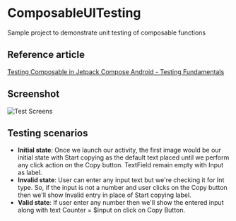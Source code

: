 # ComposableUITesting
Sample project to demonstrate unit testing of composable functions

## Reference article
[Testing Composable in Jetpack Compose Android - Testing Fundamentals](https://saurabhpant.medium.com/testing-composable-in-jetpack-compose-android-testing-fundamentals-d89d8d7115ae)

## Screenshot
![Test Screens](https://user-images.githubusercontent.com/4559525/187026131-6a6cf1ed-b885-440b-ba2a-d1b415807adc.png)

## Testing scenarios
- **Initial state**: Once we launch our activity, the first image would be our initial state with Start copying as the default text placed until we perform any click action on the Copy button. TextField remain empty with Input as label.
- **Invalid state**: User can enter any input text but we're checking it for Int type. So, if the input is not a number and user clicks on the Copy button then we'll show Invalid entry in place of Start copying label.
- **Valid state**: If user enter any number then we'll show the entered input along with text Counter = $input on click on Copy Button.
